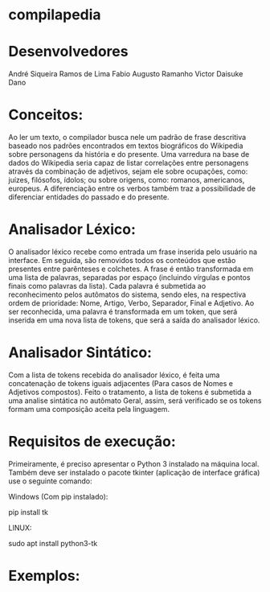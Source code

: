# compilapedia

# Desenvolvedores

André Siqueira Ramos de Lima
Fabio Augusto Ramanho
Victor Daisuke Dano

# Conceitos:
Ao ler um texto, o compilador busca nele um padrão de frase descritiva baseado nos padrões encontrados em textos biográficos do Wikipedia sobre personagens da história e do presente. Uma varredura na base de dados do Wikipedia seria capaz de listar correlações entre personagens através da combinação de adjetivos, sejam ele sobre ocupações, como: juízes, filósofos, ídolos; ou sobre origens, como: romanos, americanos, europeus. A diferenciação entre os verbos também traz a possibilidade de diferenciar entidades do passado e do presente.


# Analisador Léxico:

O analisador léxico recebe como entrada um frase inserida pelo usuário na interface. 
Em seguida, são removidos todos os conteúdos que estão presentes entre parênteses e colchetes. 
A frase é então transformada em uma lista de palavras, separadas por espaço (incluindo vírgulas e pontos finais como palavras da lista).
Cada palavra é submetida ao reconhecimento pelos autômatos do sistema, sendo eles, na respectiva ordem de prioridade: Nome, Artigo, Verbo, Separador, Final e Adjetivo.
Ao ser reconhecida, uma palavra é transformada em um token, que será inserida em uma nova lista de tokens, que será a saída do analisador léxico. 

# Analisador Sintático:

Com a lista de tokens recebida do analisador léxico, é feita uma concatenação de tokens iguais adjacentes (Para casos de Nomes e Adjetivos compostos).
Feito o tratamento, a lista de tokens é submetida a uma analise sintática no autômato Geral, assim, será verificado se os tokens formam uma composição aceita pela linguagem. 

# Requisitos de execução:

Primeiramente, é preciso apresentar o Python 3 instalado na máquina local.
Também deve ser instalado o pacote tkinter (aplicação de interface gráfica) use o seguinte comando: 

Windows (Com pip instalado):

pip install tk

LINUX:

sudo apt install python3-tk

# Exemplos:




